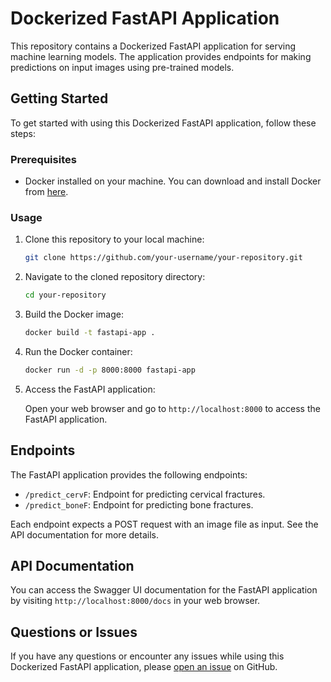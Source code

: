 # Dockerized FastAPI Application

This repository contains a Dockerized FastAPI application for serving machine learning models. The application provides endpoints for making predictions on input images using pre-trained models.

## Getting Started

To get started with using this Dockerized FastAPI application, follow these steps:

### Prerequisites

- Docker installed on your machine. You can download and install Docker from [here](https://docs.docker.com/get-docker/).

### Usage

1. Clone this repository to your local machine:

    ```bash
    git clone https://github.com/your-username/your-repository.git
    ```

2. Navigate to the cloned repository directory:

    ```bash
    cd your-repository
    ```

3. Build the Docker image:

    ```bash
    docker build -t fastapi-app .
    ```

4. Run the Docker container:

    ```bash
    docker run -d -p 8000:8000 fastapi-app
    ```

5. Access the FastAPI application:

    Open your web browser and go to `http://localhost:8000` to access the FastAPI application.

## Endpoints

The FastAPI application provides the following endpoints:

- `/predict_cervF`: Endpoint for predicting cervical fractures.
- `/predict_boneF`: Endpoint for predicting bone fractures.

Each endpoint expects a POST request with an image file as input. See the API documentation for more details.

## API Documentation

You can access the Swagger UI documentation for the FastAPI application by visiting `http://localhost:8000/docs` in your web browser.

## Questions or Issues

If you have any questions or encounter any issues while using this Dockerized FastAPI application, please [open an issue](https://github.com/your-username/your-repository/issues) on GitHub.

